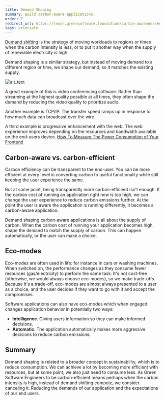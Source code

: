 ```yaml
---
title: Demand Shaping
summary: Build carbon-aware applications.
order: 7
redirect_url: https://learn.greensoftware.foundation/carbon-awareness#demand-shaping
tags: principle
---
```


[Demand shifting](/principles/carbon-intensity/#heading-demand-shifting) is the strategy of moving workloads to regions or times when the carbon intensity is less, or to put it another way when the supply of renewable electricity is high.

Demand shaping is a similar strategy, but instead of moving demand to a different region or time, we shape our demand, so it matches the existing supply.

![alt_text](/assets/images/principles/demand-shaping-1.png 'If supply is high, increase the demand - do more in your applications - if the supply is low, decrease demand - do less in your applications.')

A great example of this is video conferencing software. Rather than streaming at the highest quality possible at all times, they often shape the demand by reducing the video quality to prioritize audio.

Another example is TCP/IP. The transfer speed ramps up in response to how much data can broadcast over the wire.

A third example is progressive enhancement with the web. The web experience improves depending on the resources and bandwidth available on the end-users device.
[How To Measure The Power Consumption of Your Frontend](https://devblogs.microsoft.com/sustainable-software/how-to-measure-the-power-consumption-of-your-frontend-application/)

## Carbon-aware vs. carbon-efficient

Carbon efficiency can be transparent to the end-user. You can be more efficient at every level in converting carbon to useful functionality while still keeping the user experience the same.

But at some point, being transparently more carbon-efficient isn't enough. If the carbon cost of running an application right now is too high, we can change the user experience to reduce carbon emissions further. At the point the user is aware the application is running differently, it becomes a carbon-aware application.

Demand shaping carbon-aware applications is all about the supply of carbon. When the carbon cost of running your application becomes high, shape the demand to match the supply of carbon. This can happen automatically, or the user can make a choice.

## Eco-modes

Eco-modes are often used in life: for instance in cars or washing machines. When switched on, the performance changes as they consume fewer resources (gas/electricity) to perform the same task. It's not cost-free (otherwise, we would always choose eco-modes), so we make trade-offs. Because it's a trade-off, eco-modes are almost always presented to a user as a choice, and the user decides if they want to go with it and accept the compromises.

Software applications can also have eco-modes which when engaged changes application behavior in potentially two ways:

- **Intelligence**. Giving users information so they can make informed decisions.
- **Automatic**. The application automatically makes more aggressive decisions to reduce carbon emissions.

## Summary

Demand shaping is related to a broader concept in sustainability, which is to reduce consumption. We can achieve a lot by becoming more efficient with resources, but at some point, we also just need to consume less. As Green Software Engineers to be carbon-efficient means perhaps when the carbon intensity is high, instead of demand shifting compute, we consider canceling it. Reducing the demands of our application and the expectations of our end users.
